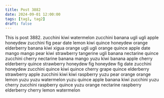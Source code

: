 ```yaml
---
title: Post 3882
date: 2024-09-01 12:00:00
tags: [tag1, tag2]
draft: false
---
```

This is post 3882.
zucchini
kiwi
watermelon
zucchini
banana
ugli
ugli
apple
honeydew
zucchini
fig
pear
date
lemon
kiwi
quince
honeydew
orange
elderberry
banana
kiwi
xigua
orange
ugli
ugli
orange
quince
apple
date
mango
mango
pear
kiwi
strawberry
tangerine
ugli
banana
nectarine
quince
zucchini
cherry
nectarine
banana
mango
yuzu
kiwi
banana
apple
cherry
elderberry
quince
strawberry
honeydew
fig
honeydew
fig
date
zucchini
honeydew
zucchini
quince
kiwi
quince
cherry
grape
quince
elderberry
strawberry
apple
zucchini
kiwi
kiwi
raspberry
yuzu
pear
orange
orange
lemon
yuzu
yuzu
watermelon
yuzu
quince
apple
banana
kiwi
zucchini
yuzu
cherry
zucchini
raspberry
quince
yuzu
orange
nectarine
raspberry
elderberry
cherry
lemon
watermelon
